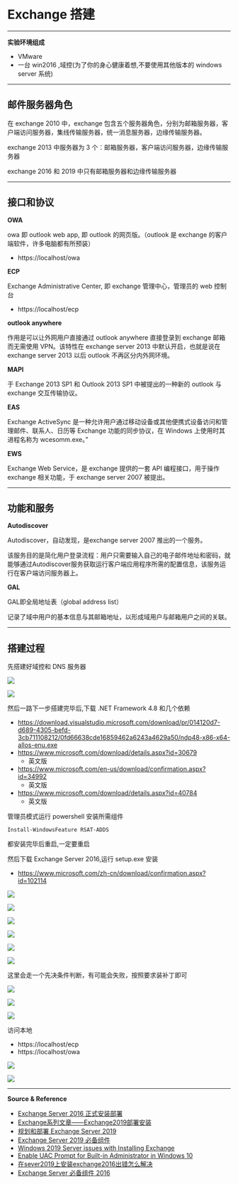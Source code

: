 # Exchange 搭建

---

**实验环境组成**
- VMware
- 一台 win2016 ,域控(为了你的身心健康着想,不要使用其他版本的 windows server 系统)

---

## 邮件服务器角色

在 exchange 2010 中，exchange 包含五个服务器角色，分别为邮箱服务器，客户端访问服务器，集线传输服务器，统一消息服务器，边缘传输服务器。

exchange 2013 中服务器为 3 个：邮箱服务器，客户端访问服务器，边缘传输服务器

exchange 2016 和 2019 中只有邮箱服务器和边缘传输服务器

---

## 接口和协议

**OWA**

owa 即 outlook web app, 即 outlook 的网页版。（outlook 是 exchange 的客户端软件，许多电脑都有所预装）

- https://localhost/owa

**ECP**

Exchange Administrative Center, 即 exchange 管理中心，管理员的 web 控制台

- https://localhost/ecp

**outlook anywhere**

作用是可以让外网用户直接通过 outlook anywhere 直接登录到 exchange 邮箱而无需使用 VPN。该特性在 exchange server 2013 中默认开启，也就是说在 exchange server 2013 以后 outlook 不再区分内外网环境。

**MAPI**

于 Exchange 2013 SP1 和 Outlook 2013 SP1 中被提出的一种新的 outlook 与 exchange 交互传输协议。

**EAS**

Exchange ActiveSync 是一种允许用户通过移动设备或其他便携式设备访问和管理邮件、联系人、日历等 Exchange 功能的同步协议，在 Windows 上使用时其进程名称为 wcesomm.exe。”

**EWS**

Exchange Web Service，是 exchange 提供的一套 API 编程接口，用于操作 exchange 相关功能，于 exchange server 2007 被提出。

---

## 功能和服务

**Autodiscover**

Autodiscover，自动发现，是exchange server 2007 推出的一个服务。

该服务目的是简化用户登录流程：用户只需要输入自己的电子邮件地址和密码，就能够通过Autodiscover服务获取运行客户端应用程序所需的配置信息，该服务运行在客户端访问服务器上。

**GAL**

GAL即全局地址表（global address list）

记录了域中用户的基本信息与其邮箱地址，以形成域用户与邮箱用户之间的关联。

---

## 搭建过程

先搭建好域控和 DNS 服务器

![](../../../../assets/img/Integrated/Windows/实验/Exchange搭建/1.png)

![](../../../../assets/img/Integrated/Windows/实验/Exchange搭建/2.png)

然后一路下一步搭建完毕后,下载 .NET Framework 4.8 和几个依赖
- https://download.visualstudio.microsoft.com/download/pr/014120d7-d689-4305-befd-3cb711108212/0fd66638cde16859462a6243a4629a50/ndp48-x86-x64-allos-enu.exe
- https://www.microsoft.com/download/details.aspx?id=30679
    - 英文版
- https://www.microsoft.com/en-us/download/confirmation.aspx?id=34992
    - 英文版
- https://www.microsoft.com/download/details.aspx?id=40784
    - 英文版

管理员模式运行 powershell 安装所需组件
```
Install-WindowsFeature RSAT-ADDS
```

都安装完毕后重启,一定要重启

然后下载 Exchange Server 2016,运行 setup.exe 安装
- https://www.microsoft.com/zh-cn/download/confirmation.aspx?id=102114

![](../../../../assets/img/Integrated/Windows/实验/Exchange搭建/3.png)

![](../../../../assets/img/Integrated/Windows/实验/Exchange搭建/4.png)

![](../../../../assets/img/Integrated/Windows/实验/Exchange搭建/5.png)

![](../../../../assets/img/Integrated/Windows/实验/Exchange搭建/6.png)

![](../../../../assets/img/Integrated/Windows/实验/Exchange搭建/7.png)

![](../../../../assets/img/Integrated/Windows/实验/Exchange搭建/8.png)

这里会走一个先决条件判断，有可能会失败，按照要求装补丁即可

![](../../../../assets/img/Integrated/Windows/实验/Exchange搭建/9.png)

![](../../../../assets/img/Integrated/Windows/实验/Exchange搭建/10.png)

![](../../../../assets/img/Integrated/Windows/实验/Exchange搭建/11.png)

访问本地
- https://localhost/ecp
- https://localhost/owa

![](../../../../assets/img/Integrated/Windows/实验/Exchange搭建/12.png)

![](../../../../assets/img/Integrated/Windows/实验/Exchange搭建/13.png)

---

**Source & Reference**
- [Exchange Server 2016 正式安装部署](https://blog.csdn.net/zhaowei198311/article/details/107391577)
- [Exchange系列文章——Exchange2019部署安装](https://www.xiaobei.us/archives/775.html)
- [规划和部署 Exchange Server 2019](https://docs.microsoft.com/zh-cn/exchange/plan-and-deploy/plan-and-deploy?view=exchserver-2019)
- [Exchange Server 2019 必备组件](https://docs.microsoft.com/zh-cn/exchange/plan-and-deploy/prerequisites?view=exchserver-2019)
- [Windows 2019 Server issues with Installing Exchange](https://www.reddit.com/r/sysadmin/comments/dg58ft/windows_2019_server_issues_with_installing/)
- [Enable UAC Prompt for Built-in Administrator in Windows 10](https://winaero.com/enable-uac-prompt-built-in-administrator-windows-10/)
- [在sever2019上安装exchange2016出错怎么解决](https://social.technet.microsoft.com/Forums/zh-CN/4f5566df-7b5a-4cd2-b846-27eee41ab230/22312sever2019199782343335013exchange2016209863816924590200403529920915?forum=exchangeserverzhchs)
- [Exchange Server 必备组件 2016](https://docs.microsoft.com/zh-cn/exchange/plan-and-deploy/prerequisites?view=exchserver-2016)
